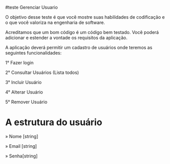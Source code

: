 #teste Gerenciar Usuario

O objetivo desse teste é que você mostre suas habilidades de codificação e o que você valoriza na engenharia de software.

Acreditamos que um bom código é um código bem testado. Você poderá adicionar e estender a vontade os requisitos da aplicação.

A aplicação deverá permitir um cadastro de usuários onde teremos as seguintes funcionalidades:

1° Fazer login

2° Consultar Usuários (Lista todos)

3° Incluir Usuário

4° Alterar Usuário

5° Remover Usuário

# A estrutura do usuário

» Nome [string]

» Email [string]

» Senha[string]

